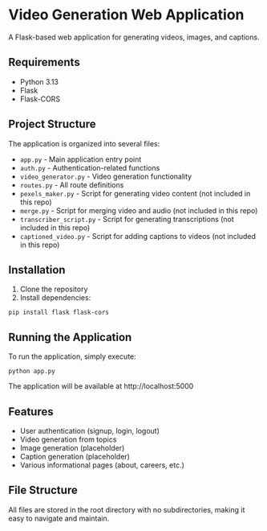 # Video Generation Web Application

A Flask-based web application for generating videos, images, and captions.

## Requirements

- Python 3.13
- Flask
- Flask-CORS

## Project Structure

The application is organized into several files:

- `app.py` - Main application entry point
- `auth.py` - Authentication-related functions
- `video_generator.py` - Video generation functionality
- `routes.py` - All route definitions
- `pexels_maker.py` - Script for generating video content (not included in this repo)
- `merge.py` - Script for merging video and audio (not included in this repo)
- `transcriber_script.py` - Script for generating transcriptions (not included in this repo)
- `captioned_video.py` - Script for adding captions to videos (not included in this repo)

## Installation

1. Clone the repository
2. Install dependencies:

```
pip install flask flask-cors
```

## Running the Application

To run the application, simply execute:

```
python app.py
```

The application will be available at http://localhost:5000

## Features

- User authentication (signup, login, logout)
- Video generation from topics
- Image generation (placeholder)
- Caption generation (placeholder)
- Various informational pages (about, careers, etc.)

## File Structure

All files are stored in the root directory with no subdirectories, making it easy to navigate and maintain. 